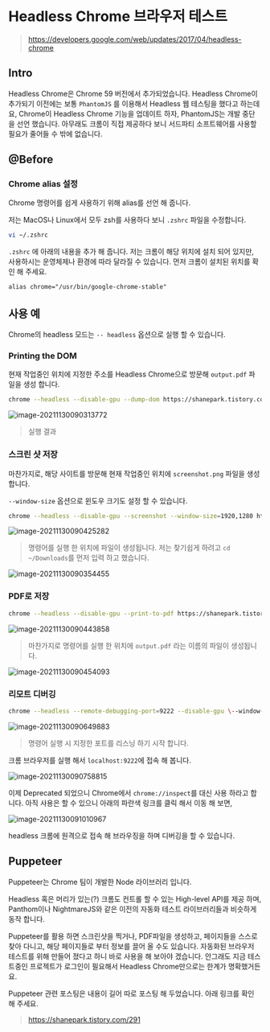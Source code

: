 # Headless Chrome 브라우저 테스트

> https://developers.google.com/web/updates/2017/04/headless-chrome

## Intro

Headless Chrome은 Chrome 59 버전에서 추가되었습니다. Headless Chrome이 추가되기 이전에는 보통 `PhantomJS` 를 이용해서 Headless 웹 테스팅을 했다고 하는데요, Chrome이 Headless Chrome 기능을 업데이트 하자, PhantomJS는 개발 중단을 선언 했습니다. 아무래도 크롬이 직접 제공하다 보니 서드파티 소프트웨어를 사용할 필요가 줄어들 수 밖에 없습니다.

## @Before

### Chrome alias 설정 

Chrome 명령어를 쉽게 사용하기 위해 alias를 선언 해 줍니다.

저는 MacOS나 Linux에서 모두 zsh를 사용하다 보니 `.zshrc` 파일을 수정합니다.

```bash
vi ~/.zshrc
```

`.zshrc` 에 아래의 내용을 추가 해 줍니다. 저는 크롬이 해당 위치에 설치 되어 있지만, 사용하시는 운영체제나 환경에 따라 달라질 수 있습니다. 먼저 크롬이 설치된 위치를 확인 해 주세요.

```
alias chrome="/usr/bin/google-chrome-stable"
```

## 사용 예

Chrome의 headless 모드는 `-- headless` 옵션으로 실행 할 수 있습니다.

### Printing the DOM

현재 작업중인 위치에 지정한 주소를 Headless Chrome으로 방문해 `output.pdf` 파일을 생성 합니다.

```bash
chrome --headless --disable-gpu --dump-dom https://shanepark.tistory.com
```

![image-20211130090313772](https://raw.githubusercontent.com/Shane-Park/mdblog/main/devops/browser/HeadlessChrome.assets/image-20211130090313772.png)

> 실행 결과

### 스크린 샷 저장

마찬가지로, 해당 사이트를 방문해 현재 작업중인 위치에 `screenshot.png` 파일을 생성 합니다.

`--window-size` 옵션으로 윈도우 크기도 설정 할 수 있습니다.

```bash
chrome --headless --disable-gpu --screenshot --window-size=1920,1280 https://shanepark.tistory.com
```

![image-20211130090425282](https://raw.githubusercontent.com/Shane-Park/mdblog/main/devops/browser/HeadlessChrome.assets/image-20211130090425282.png)

> 명령어를 실행 한 위치에 파일이 생성됩니다. 저는 찾기쉽게 하려고 `cd ~/Downloads`를 먼저 입력 하고 했습니다.

![image-20211130090354455](https://raw.githubusercontent.com/Shane-Park/mdblog/main/devops/browser/HeadlessChrome.assets/image-20211130090354455.png)

### PDF로 저장

```bash
chrome --headless --disable-gpu --print-to-pdf https://shanepark.tistory.com
```

![image-20211130090443858](https://raw.githubusercontent.com/Shane-Park/mdblog/main/devops/browser/HeadlessChrome.assets/image-20211130090443858.png)

> 마찬가지로 명령어를 실행 한 위치에 `output.pdf` 라는 이름의 파일이 생성됩니다.

![image-20211130090454093](https://raw.githubusercontent.com/Shane-Park/mdblog/main/devops/browser/HeadlessChrome.assets/image-20211130090454093.png)

### 리모트 디버깅

```bash
chrome --headless --remote-debugging-port=9222 --disable-gpu \--window-size=1920,1280 https://shanepark.tistory.com
```

![image-20211130090649883](https://raw.githubusercontent.com/Shane-Park/mdblog/main/devops/browser/HeadlessChrome.assets/image-20211130090649883.png)

> 명령어 실행 시 지정한 포트를 리스닝 하기 시작 합니다.

크롬 브라우저를 실행 해서 `localhost:9222`에 접속 해 봅니다.

![image-20211130090758815](https://raw.githubusercontent.com/Shane-Park/mdblog/main/devops/browser/HeadlessChrome.assets/image-20211130090758815.png)

이제 Deprecated 되었으니 Chrome에서 `chrome://inspect`를 대신 사용 하라고 합니다. 아직 사용은 할 수 있으니 아래의 파란색 링크를 클릭 해서 이동 해 보면,

![image-20211130091010967](https://raw.githubusercontent.com/Shane-Park/mdblog/main/devops/browser/HeadlessChrome.assets/image-20211130091010967.png)

headless 크롬에 원격으로 접속 해 브라우징을 하며 디버깅을 할 수 있습니다.

## Puppeteer

Puppeteer는 Chrome 팀이 개발한 Node 라이브러리 입니다.

Headless 혹은 머리가 있는(?) 크롬도 컨트롤 할 수 있는 High-level API를 제공 하며, Panthom이나 NightmareJS와 같은 이전의 자동화 테스트 라이브러리들과 비슷하게 동작 합니다.

Puppeteer를 활용 하면 스크린샷을 찍거나, PDF파일을 생성하고, 페이지들을 스스로 찾아 다니고, 해당 페이지들로 부터 정보를 끌어 올 수도 있습니다. 자동화된 브라우저 테스트를 위해 만들어 졌다고 하니 바로 사용을 해 보아야 겠습니다. 안그래도 지금 테스트중인 프로젝트가 로그인이 필요해서 Headless Chrome만으로는 한계가 명확했거든요.

Puppeteer 관련 포스팅은 내용이 길어 따로 포스팅 해 두었습니다. 아래 링크를 확인 해 주세요.

> https://shanepark.tistory.com/291